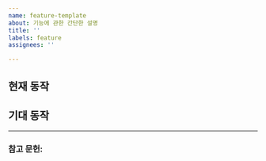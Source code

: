 ```yaml
---
name: feature-template
about: 기능에 관한 간단한 설명
title: ''
labels: feature
assignees: ''

---
```


## 현재 동작

## 기대 동작

---

### 참고 문헌:
